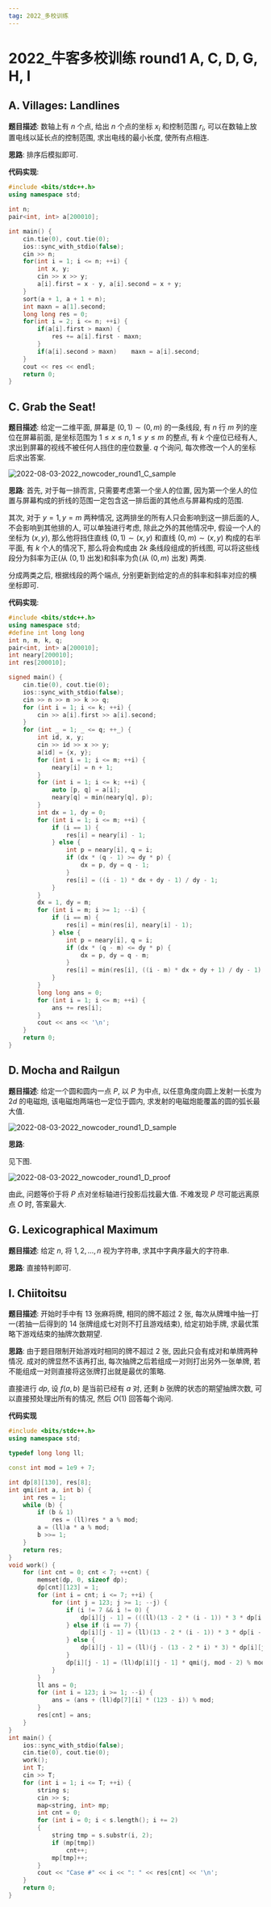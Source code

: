 ```yaml
---
tag: 2022_多校训练
---
```


<head>
    <script src="https://cdn.mathjax.org/mathjax/latest/MathJax.js?config=TeX-AMS-MML_HTMLorMML" type="text/javascript"></script>
    <script type="text/x-mathjax-config">
        MathJax.Hub.Config({
            tex2jax: {
            skipTags: ['script', 'noscript', 'style', 'textarea', 'pre'],
            inlineMath: [['$','$']]
            }
        });
    </script>
</head>

# 2022_牛客多校训练 round1 A, C, D, G, H, I

## A. Villages: Landlines

**题目描述**: 数轴上有 $n$ 个点, 给出 $n$ 个点的坐标 $x_i$ 和控制范围 $r_i$, 可以在数轴上放置电线以延长点的控制范围, 求出电线的最小长度, 使所有点相连.

**思路**: 排序后模拟即可.

**代码实现**: 

```cpp
#include <bits/stdc++.h>
using namespace std;

int n;
pair<int, int> a[200010];

int main() {
    cin.tie(0), cout.tie(0);
    ios::sync_with_stdio(false);
    cin >> n;
    for(int i = 1; i <= n; ++i) {
        int x, y;
        cin >> x >> y;
        a[i].first = x - y, a[i].second = x + y;
    }
    sort(a + 1, a + 1 + n);
    int maxn = a[1].second;
    long long res = 0;
    for(int i = 2; i <= n; ++i) {
        if(a[i].first > maxn) {
            res += a[i].first - maxn;
        }
        if(a[i].second > maxn)    maxn = a[i].second;
    }
    cout << res << endl;
    return 0;
}
```

## C. Grab the Seat!

**题目描述**: 给定一二维平面, 屏幕是 $(0,1) \sim (0,m)$ 的一条线段, 有 $n$ 行 $m$ 列的座位在屏幕前面, 是坐标范围为 $1 \leq x \leq n, 1 \leq y \leq m$ 的整点, 有 $k$ 个座位已经有人, 求出到屏幕的视线不被任何人挡住的座位数量. $q$ 个询问, 每次修改一个人的坐标后求出答案.

![2022-08-03-2022_nowcoder_round1_C_sample](/assets/2022-08-03-2022_nowcoder_round1_C_sample.png)

**思路**: 首先, 对于每一排而言, 只需要考虑第一个坐人的位置, 因为第一个坐人的位置与屏幕构成的折线的范围一定包含这一排后面的其他点与屏幕构成的范围.

其次, 对于 $y=1, y=m$ 两种情况, 这两排坐的所有人只会影响到这一排后面的人, 不会影响到其他排的人, 可以单独进行考虑, 除此之外的其他情况中, 假设一个人的坐标为 $(x,y)$, 那么他将挡住直线 $(0,1) \sim (x,y)$ 和直线 $(0,m) \sim (x,y)$ 构成的右半平面, 有 $k$ 个人的情况下, 那么将会构成由 $2k$ 条线段组成的折线图, 可以将这些线段分为斜率为正(从 $(0,1)$ 出发)和斜率为负(从 $(0,m)$ 出发) 两类.

分成两类之后, 根据线段的两个端点, 分别更新到给定的点的斜率和斜率对应的横坐标即可.

**代码实现**: 

```cpp
#include <bits/stdc++.h>
using namespace std;
#define int long long
int n, m, k, q;
pair<int, int> a[200010];
int neary[200010];
int res[200010];

signed main() {
    cin.tie(0), cout.tie(0);
    ios::sync_with_stdio(false);
    cin >> n >> m >> k >> q;
    for (int i = 1; i <= k; ++i) {
        cin >> a[i].first >> a[i].second;
    }
    for (int _ = 1; _ <= q; ++_) {
        int id, x, y;
        cin >> id >> x >> y;
        a[id] = {x, y};
        for (int i = 1; i <= m; ++i) {
            neary[i] = n + 1;
        }
        for (int i = 1; i <= k; ++i) {
            auto [p, q] = a[i];
            neary[q] = min(neary[q], p);
        }
        int dx = 1, dy = 0;
        for (int i = 1; i <= m; ++i) {
            if (i == 1) {
                res[i] = neary[i] - 1;
            } else {
                int p = neary[i], q = i;
                if (dx * (q - 1) >= dy * p) {
                    dx = p, dy = q - 1;
                }
                res[i] = ((i - 1) * dx + dy - 1) / dy - 1;
            }
        }
        dx = 1, dy = m;
        for (int i = m; i >= 1; --i) {
            if (i == m) {
                res[i] = min(res[i], neary[i] - 1);
            } else {
                int p = neary[i], q = i;
                if (dx * (q - m) <= dy * p) {
                    dx = p, dy = q - m;
                }
                res[i] = min(res[i], ((i - m) * dx + dy + 1) / dy - 1);
            }
        }
        long long ans = 0;
        for (int i = 1; i <= m; ++i) {
            ans += res[i];
        }
        cout << ans << '\n';
    }
    return 0;
}
```

## D. Mocha and Railgun

**题目描述**: 给定一个圆和圆内一点 $P$, 以 $P$ 为中点, 以任意角度向圆上发射一长度为 $2d$ 的电磁炮, 该电磁炮两端也一定位于圆内, 求发射的电磁炮能覆盖的圆的弧长最大值.

![2022-08-03-2022_nowcoder_round1_D_sample](/assets/2022-08-03-2022_nowcoder_round1_D_sample.png)

**思路**:

见下图. 

![2022-08-03-2022_nowcoder_round1_D_proof](/assets/2022-08-03-2022_nowcoder_round1_D_proof.png)

由此, 问题等价于将 $P$ 点对坐标轴进行投影后找最大值. 不难发现 $P$ 尽可能远离原点 $O$ 时, 答案最大.

## G. Lexicographical Maximum

**题目描述**: 给定 $n$, 将 $1, 2, \dots, n$ 视为字符串, 求其中字典序最大的字符串.

**思路**: 直接特判即可.

## I. Chiitoitsu

**题目描述**: 开始时手中有 $13$ 张麻将牌, 相同的牌不超过 $2$ 张, 每次从牌堆中抽一打一(若抽一后得到的 $14$ 张牌组成七对则不打且游戏结束), 给定初始手牌, 求最优策略下游戏结束的抽牌次数期望.

**思路**: 由于题目限制开始游戏时相同的牌不超过 $2$ 张, 因此只会有成对和单牌两种情况. 成对的牌显然不该再打出, 每次抽牌之后若组成一对则打出另外一张单牌, 若不能组成一对则直接将这张牌打出就是最优的策略.

直接进行 $dp$, 设 $f(a,b)$ 是当前已经有 $a$ 对, 还剩 $b$ 张牌的状态的期望抽牌次数, 可以直接预处理出所有的情况, 然后 $O(1)$ 回答每个询问.

**代码实现**

```cpp
#include <bits/stdc++.h>
using namespace std;

typedef long long ll;

const int mod = 1e9 + 7;

int dp[8][130], res[8];
int qmi(int a, int b) {
    int res = 1;
    while (b) {
        if (b & 1)
            res = (ll)res * a % mod;
        a = (ll)a * a % mod;
        b >>= 1;
    }
    return res;
}
void work() {
    for (int cnt = 0; cnt < 7; ++cnt) {
        memset(dp, 0, sizeof dp);
        dp[cnt][123] = 1;
        for (int i = cnt; i <= 7; ++i) {
            for (int j = 123; j >= 1; --j) {
                if (i != 7 && i != 0) {
                    dp[i][j - 1] = (((ll)(13 - 2 * (i - 1)) * 3 * dp[i - 1][j] % mod) + ((ll)(j - (13 - 2 * i) * 3) * dp[i][j]) % mod) % mod;
                } else if (i == 7) {
                    dp[i][j - 1] = (ll)(13 - 2 * (i - 1)) * 3 * dp[i - 1][j] % mod;
                } else {
                    dp[i][j - 1] = (ll)(j - (13 - 2 * i) * 3) * dp[i][j] % mod;
                }
                dp[i][j - 1] = (ll)dp[i][j - 1] * qmi(j, mod - 2) % mod;
            }
        }
        ll ans = 0;
        for (int i = 123; i >= 1; --i) {
            ans = (ans + (ll)dp[7][i] * (123 - i)) % mod;
        }
        res[cnt] = ans;
    }
}
int main() {
    ios::sync_with_stdio(false);
    cin.tie(0), cout.tie(0);
    work();
    int T;
    cin >> T;
    for (int i = 1; i <= T; ++i) {
        string s;
        cin >> s;
        map<string, int> mp;
        int cnt = 0;
        for (int i = 0; i < s.length(); i += 2)
        {
            string tmp = s.substr(i, 2);
            if (mp[tmp])
                cnt++;
            mp[tmp]++;
        }
        cout << "Case #" << i << ": " << res[cnt] << '\n';
    }
    return 0;
}
```